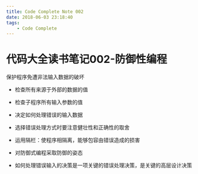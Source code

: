 ```yaml
---
title: Code Complete Note 002
date: 2018-06-03 23:18:40
tags:
    - Code Complete
---
```


# 代码大全读书笔记002-防御性编程

保护程序免遭非法输入数据的破坏

<!-- more -->

+ 检查所有来源于外部的数据的值

+ 检查子程序所有输入参数的值

+ 决定如何处理错误的输入数据

+ 选择错误处理方式时要注意健壮性和正确性的取舍

+ 运用隔栏：使程序相隔离，能够包容由错误造成的损害

+ 对防御式编程采取防御的姿态

+ 如何处理错误输入的决策是一项关键的错误处理决策，是关键的高层设计决策